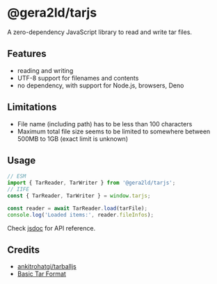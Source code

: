 # @gera2ld/tarjs

A zero-dependency JavaScript library to read and write tar files.

## Features

- reading and writing
- UTF-8 support for filenames and contents
- no dependency, with support for Node.js, browsers, Deno

## Limitations

- File name (including path) has to be less than 100 characters
- Maximum total file size seems to be limited to somewhere between 500MB to 1GB (exact limit is unknown)

## Usage

```js
// ESM
import { TarReader, TarWriter } from '@gera2ld/tarjs';
// IIFE
const { TarReader, TarWriter } = window.tarjs;

const reader = await TarReader.load(tarFile);
console.log('Loaded items:', reader.fileInfos);
```

Check [jsdoc](https://www.jsdocs.io/package/@gera2ld/tarjs) for API reference.

## Credits

- [ankitrohatgi/tarballjs](https://github.com/ankitrohatgi/tarballjs)
- [Basic Tar Format](https://www.gnu.org/software/tar/manual/html_node/Standard.html)
